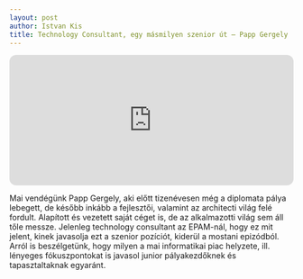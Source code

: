 ```yaml
---
layout: post
author: Istvan Kis
title: Technology Consultant, egy másmilyen szenior út — Papp Gergely
---
```

<iframe style="border-radius:12px" src="https://open.spotify.com/embed/episode/4JGbzXVcIcIhMWai1Yz1EI?utm_source=generator" width="100%" height="232" frameBorder="0" allowfullscreen="" allow="autoplay; clipboard-write; encrypted-media; fullscreen; picture-in-picture"></iframe>

Mai vendégünk Papp Gergely, aki előtt tizenévesen még a diplomata pálya lebegett, de később inkább a fejlesztői, valamint az architecti világ felé fordult. Alapított és vezetett saját céget is, de az alkalmazotti világ sem áll tőle messze. Jelenleg technology consultant az EPAM-nál, hogy ez mit jelent, kinek javasolja ezt a szenior pozíciót, kiderül a mostani epizódból. Arról is beszélgetünk, hogy milyen a mai informatikai piac helyzete, ill. lényeges fókuszpontokat is javasol junior pályakezdőknek és tapasztaltaknak egyaránt.
